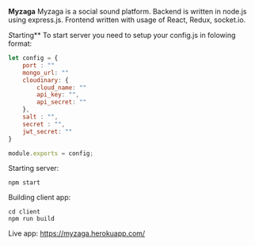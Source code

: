 **Myzaga**
Myzaga is a social sound platform.
Backend is written in node.js using express.js.
Frontend written with usage of React, Redux, socket.io.


*S*tarting**
To start server you need to setup your config.js in folowing format:
```js
let config = {
    port : ""
    mongo_url: ""
    cloudinary: {
        cloud_name: ""
        api_key: "",
        api_secret: ""
    },
    salt : "",
    secret : "",
    jwt_secret: ""
}

module.exports = config;
```

Starting server: 
```
npm start
```
Building client app:
```
cd client
npm run build
```

Live app:
https://myzaga.herokuapp.com/
